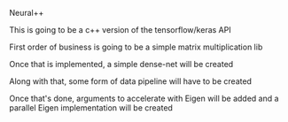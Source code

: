 Neural++

This is going to be a c++ version of the tensorflow/keras API

First order of business is going to be a simple matrix multiplication lib

Once that is implemented, a simple dense-net will be created

Along with that, some form of data pipeline will have to be created

Once that's done, arguments to accelerate with Eigen will be added and a parallel Eigen implementation will be created